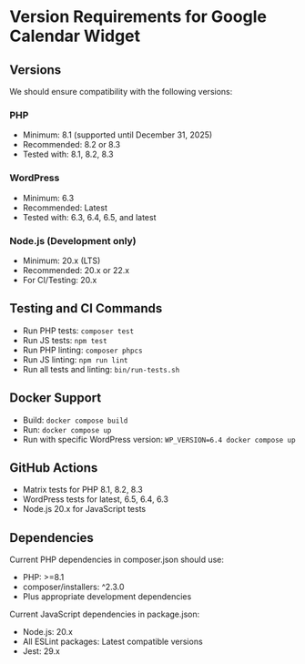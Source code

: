 # Version Requirements for Google Calendar Widget

## Versions

We should ensure compatibility with the following versions:

### PHP

- Minimum: 8.1 (supported until December 31, 2025)
- Recommended: 8.2 or 8.3
- Tested with: 8.1, 8.2, 8.3

### WordPress

- Minimum: 6.3
- Recommended: Latest
- Tested with: 6.3, 6.4, 6.5, and latest

### Node.js (Development only)

- Minimum: 20.x (LTS)
- Recommended: 20.x or 22.x
- For CI/Testing: 20.x

## Testing and CI Commands

- Run PHP tests: `composer test`
- Run JS tests: `npm test`
- Run PHP linting: `composer phpcs`
- Run JS linting: `npm run lint`
- Run all tests and linting: `bin/run-tests.sh`

## Docker Support

- Build: `docker compose build`
- Run: `docker compose up`
- Run with specific WordPress version: `WP_VERSION=6.4 docker compose up`

## GitHub Actions

- Matrix tests for PHP 8.1, 8.2, 8.3
- WordPress tests for latest, 6.5, 6.4, 6.3
- Node.js 20.x for JavaScript tests

## Dependencies

Current PHP dependencies in composer.json should use:

- PHP: >=8.1
- composer/installers: ^2.3.0
- Plus appropriate development dependencies

Current JavaScript dependencies in package.json:

- Node.js: 20.x
- All ESLint packages: Latest compatible versions
- Jest: 29.x
